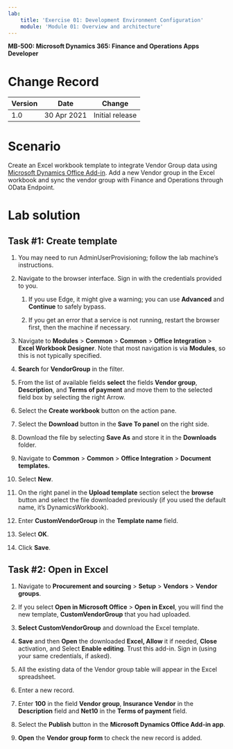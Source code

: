 ```yaml
---
lab:
    title: 'Exercise 01: Development Environment Configuration'
    module: 'Module 01: Overview and architecture'
---
```


**MB-500: Microsoft Dynamics 365: Finance and Operations Apps Developer**


Change Record
=============

| Version | Date        | Change                                                                                                                                                                                           |
|---------|-------------|--------------------------------------------------------------------------------------------------------------------------------------------------------------------------------------------------|
| 1.0     | 30 Apr 2021 | Initial release                                                                                                                                                                                  |




Scenario
========

Create an Excel workbook template to integrate Vendor Group data using
[Microsoft Dynamics Office
Add-in](https://appsource.microsoft.com/en-us/product/office/wa104379629?tab=overview).
Add a new Vendor group in the Excel workbook and sync the vendor group with
Finance and Operations through OData Endpoint.

Lab solution
============

Task \#1: Create template
-------------------------

1.  You may need to run AdminUserProvisioning; follow the lab machine’s
    instructions.

2.  Navigate to the browser interface. Sign in with the credentials provided to
    you.

    1.  If you use Edge, it might give a warning; you can use **Advanced** and
        **Continue** to safely bypass.

    2.  If you get an error that a service is not running, restart the browser first, then the machine if necessary.

3.  Navigate to **Modules** \> **Common** \> **Common** \> **Office
    Integration** \> **Excel Workbook Designer**. Note that most navigation is
    via **Modules**, so this is not typically specified.

4.  **Search** for **VendorGroup** in the filter.

5.  From the list of available fields **select** the fields **Vendor group**,
    **Description**, and **Terms of payment** and move them to the selected
    field box by selecting the right Arrow.

6.  Select the **Create workbook** button on the action pane.

7.  Select the **Download** button in the **Save To panel** on the right side.

8.  Download the file by selecting **Save As** and store it in the **Downloads**
    folder.

9.  Navigate to **Common** \> **Common** \> **Office Integration** \> **Document templates.**

10. Select **New**.

11. On the right panel in the **Upload template** section select the **browse**
    button and select the file downloaded previously (if you used the default
    name, it’s DynamicsWorkbook).

12. Enter **CustomVendorGroup** in the **Template name** field.

13. Select **OK**.

14. Click **Save**.

Task \#2: Open in Excel
-----------------------

1.  Navigate to **Procurement and sourcing** \> **Setup** \> **Vendors** \>
    **Vendor groups**.

2.  If you select **Open in Microsoft Office** \> **Open in Excel**, you will
    find the new template, **CustomVendorGroup** that you had uploaded.

3.  **Select CustomVendorGroup** and download the Excel template.

4.  **Save** and then **Open** the downloaded **Excel, Allow** it if needed,
    **Close** activation, and Select **Enable editing**. Trust this add-in. Sign
    in (using your same credentials, if asked).

5.  All the existing data of the Vendor group table will appear in the Excel
    spreadsheet.

6.  Enter a new record.

7.  Enter **100** in the field **Vendor group**, **Insurance Vendor** in the
    **Description** field and **Net10** in the **Terms of payment** field.

8.  Select the **Publish** button in the **Microsoft Dynamics Office Add-in
    app**.

9.  **Open** the **Vendor group form** to check the new record is added.
